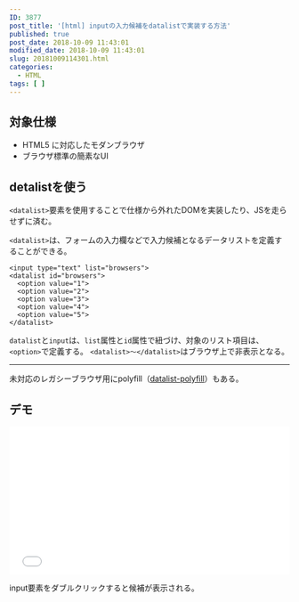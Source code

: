 ```yaml
---
ID: 3877
post_title: '[html] inputの入力候補をdatalistで実装する方法'
published: true
post_date: 2018-10-09 11:43:01
modified_date: 2018-10-09 11:43:01
slug: 20181009114301.html
categories:
  - HTML
tags: [ ]
---
```

## 対象仕様

- HTML5 に対応したモダンブラウザ
- ブラウザ標準の簡素なUI

<!--more-->

## detalistを使う

`<datalist>`要素を使用することで仕様から外れたDOMを実装したり、JSを走らせずに済む。

`<datalist>`は、フォームの入力欄などで入力候補となるデータリストを定義することができる。

```language-html
<input type="text" list="browsers">
<datalist id="browsers">
  <option value="1">
  <option value="2">
  <option value="3">
  <option value="4">
  <option value="5">
</datalist>
```

`datalist`と`input`は、`list`属性と`id`属性で紐づけ、対象のリスト項目は、`<option>`で定義する。
`<datalist>～</datalist>`はブラウザ上で非表示となる。 

---

未対応のレガシーブラウザ用にpolyfill（[datalist-polyfill](https://github.com/mfranzke/datalist-polyfill)）もある。

## デモ

<iframe height='265' scrolling='no' title='datalist sample' src='//codepen.io/hiro0218/embed/bmggab/?height=265&theme-id=0&default-tab=result' frameborder='no' allowtransparency='true' allowfullscreen='true' style='width: 100%;'>See the Pen <a href='https://codepen.io/hiro0218/pen/bmggab/'>datalist sample</a> by hiro (<a href='https://codepen.io/hiro0218'>@hiro0218</a>) on <a href='https://codepen.io'>CodePen</a>.
</iframe>

input要素をダブルクリックすると候補が表示される。